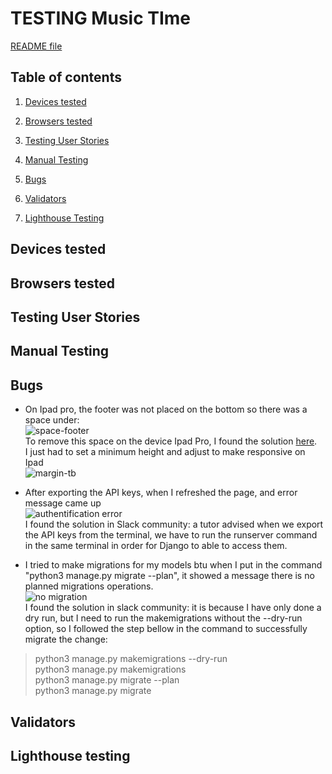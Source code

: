 # TESTING Music TIme

[README file](https://github.com/yuyu78/music-time/blob/main/README.md)   

## Table of contents
1. [Devices tested](#device-tested)   

2. [Browsers tested](#browsers-tested)   

3. [Testing User Stories](#testing-user-stories)  

4. [Manual Testing](#manual-testing)  

5. [Bugs](#bugs)  

6. [Validators](#validators)

7. [Lighthouse Testing](#lighthouse-testing)

## Devices tested <a name="device-tested"></a>

## Browsers tested <a name="browsers-tested"></a>

## Testing User Stories <a name="testing-user-stories"></a>

## Manual Testing <a name="manual-testing"></a>

## Bugs <a name="bugs"></a>

* On Ipad pro, the footer was not placed on the bottom so there was a space under:   
![space-footer](https://user-images.githubusercontent.com/76018052/143784078-941acc8c-0c95-46b3-bcb2-4332a492677b.PNG)    
To remove this space on the device Ipad Pro, I found the solution [here](https://bbpress.org/forums/topic/footer-on-ipad-has-whitespace-below-how-do-i-remove/).  
I just had to set a minimum height and adjust to make responsive  on Ipad  
![margin-tb](https://user-images.githubusercontent.com/76018052/145436139-a57929bc-b5d1-4ebb-84af-92759b64e59b.PNG)  

* After exporting the API keys, when I refreshed the page, and error message came up  
![authentification error](https://user-images.githubusercontent.com/76018052/145440999-163650e8-82e6-4325-9a5f-904e22b6825c.PNG)  
I found the solution in Slack community: a tutor advised when we export the API keys from the terminal, we have to run the runserver command in the same terminal in order for Django to able to access them.

* I tried to make migrations for my models btu when I put in the command "python3 manage.py migrate --plan", it showed a message there is no planned migrations operations.  
![no migration](https://user-images.githubusercontent.com/76018052/145674967-98855c94-1093-407b-b0fb-fcbbf6124ff6.PNG)  
I found the solution in slack community: it is because I have only done a dry run, but I need to run the makemigrations without the --dry-run option, so I followed the step bellow in the command to successfully migrate the change:  
> python3 manage.py makemigrations --dry-run  
> python3 manage.py makemigrations   
> python3 manage.py migrate --plan  
> python3 manage.py migrate  


## Validators <a name="validators"></a>

## Lighthouse testing <a name="lighthouse-testing"></a>  